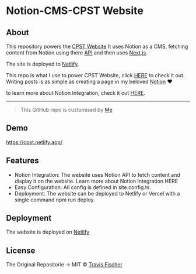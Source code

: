 # Notion-CMS-CPST Website

## About 

This repository powers the [CPST Website](https://cpst.netlify.app/) It uses Notion as a CMS, fetching content from Notion using there [API](https://developers.notion.com/) and then uses [Next.js](https://nextjs.org/).

The site is deployed to [Netlify](http://netlify.com).

This repo is what I use to power CPST Website, click [HERE](https://cpst.netlify.app) to check it out.
<br/>
Writing posts is as simple as creating a page in my beloved [Notion](https://notion.so/) ❤

to learn more about Notion Integration, check it out [HERE](https://developers.notion.com/docs/getting-started).

--------------------------------------------------------------------------------------

>This GitHub repo is customised by [Me](https://www.github.com/MounibNemmiche)

## Demo
https://cpst.netlify.app/

## Features

- Notion Integration: The website uses Notion API to fetch content and display it on the website. Learn more about Notion Integration HERE
- Easy Configuration: All config is defined in site.config.ts.
- Deployment: The website can be deployed to Netlify or Vercel with a single command npm run deploy.

## Deployment

The website is deployed on [Netlify](https://netlify.app)

## License

The Original Repositorie -> MIT © [Travis Fischer](https://github.com/transitive-bullshit/nextjs-notion-starter-kit)
